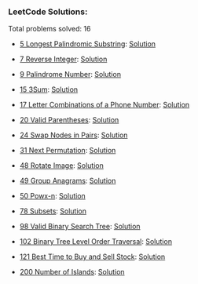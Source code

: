 ### LeetCode Solutions:

Total problems solved: 16

* [5 Longest Palindromic Substring](https://leetcode.com/problems/longest-palindromic-substring): [Solution](https://github.com/Kevin-Fang/leetcode-solutions/blob/master/5.%20Longest%20Palindromic%20Substring.py)

* [7 Reverse Integer](https://leetcode.com/problems/reverse-integer): [Solution](https://github.com/Kevin-Fang/leetcode-solutions/blob/master/7.%20Reverse%20Integer.py)

* [9 Palindrome Number](https://leetcode.com/problems/palindrome-number): [Solution](https://github.com/Kevin-Fang/leetcode-solutions/blob/master/9.%20Palindrome%20Number.py)

* [15 3Sum](https://leetcode.com/problems/3sum): [Solution](https://github.com/Kevin-Fang/leetcode-solutions/blob/master/15.%203Sum.py)

* [17 Letter Combinations of a Phone Number](https://leetcode.com/problems/letter-combinations-of-a-phone-number): [Solution](https://github.com/Kevin-Fang/leetcode-solutions/blob/master/17.%20Letter%20Combinations%20of%20a%20Phone%20Number.py)

* [20 Valid Parentheses](https://leetcode.com/problems/valid-parentheses): [Solution](https://github.com/Kevin-Fang/leetcode-solutions/blob/master/20.%20Valid%20Parentheses.py)

* [24 Swap Nodes in Pairs](https://leetcode.com/problems/swap-nodes-in-pairs): [Solution](https://github.com/Kevin-Fang/leetcode-solutions/blob/master/24.%20Swap%20Nodes%20in%20Pairs.py)

* [31 Next Permutation](https://leetcode.com/problems/next-permutation): [Solution](https://github.com/Kevin-Fang/leetcode-solutions/blob/master/31.%20Next%20Permutation.cpp)

* [48 Rotate Image](https://leetcode.com/problems/rotate-image): [Solution](https://github.com/Kevin-Fang/leetcode-solutions/blob/master/48.%20Rotate%20Image.py)

* [49 Group Anagrams](https://leetcode.com/problems/group-anagrams): [Solution](https://github.com/Kevin-Fang/leetcode-solutions/blob/master/49.%20Group%20Anagrams.py)

* [50 Powx-n](https://leetcode.com/problems/powx-n): [Solution](https://github.com/Kevin-Fang/leetcode-solutions/blob/master/50.%20Powx-n.cpp)

* [78 Subsets](https://leetcode.com/problems/subsets): [Solution](https://github.com/Kevin-Fang/leetcode-solutions/blob/master/78.%20Subsets.py)

* [98 Valid Binary Search Tree](https://leetcode.com/problems/valid-binary-search-tree): [Solution](https://github.com/Kevin-Fang/leetcode-solutions/blob/master/98.%20Valid%20Binary%20Search%20Tree.py)

* [102 Binary Tree Level Order Traversal](https://leetcode.com/problems/binary-tree-level-order-traversal): [Solution](https://github.com/Kevin-Fang/leetcode-solutions/blob/master/102.%20Binary%20Tree%20Level%20Order%20Traversal.py)

* [121 Best Time to Buy and Sell Stock](https://leetcode.com/problems/best-time-to-buy-and-sell-stock): [Solution](https://github.com/Kevin-Fang/leetcode-solutions/blob/master/121.%20Best%20Time%20to%20Buy%20and%20Sell%20Stock.py)

* [200 Number of Islands](https://leetcode.com/problems/number-of-islands): [Solution](https://github.com/Kevin-Fang/leetcode-solutions/blob/master/200.%20Number%20of%20Islands.py)


